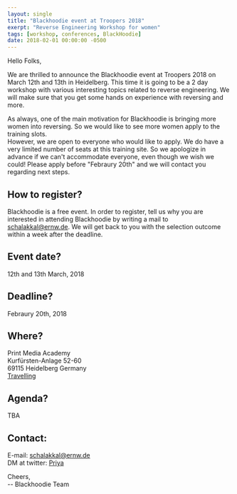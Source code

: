 ```yaml
---
layout: single
title: "Blackhoodie event at Troopers 2018"
exerpt: "Reverse Engineering Workshop for women"
tags: [workshop, conferences, BlackHoodie]
date: 2018-02-01 00:00:00 -0500
---
```


Hello Folks,

We are thrilled to announce the Blackhoodie event at Troopers 2018 on March 12th and 13th in Heidelberg. This time it is going to be a 2 day workshop with various interesting topics related to reverse engineering. 
We will make sure that you get some hands on experience with reversing and more. 

As always, one of the main motivation for Blackhoodie is bringing more women into reversing. So we would like to see more women apply to the training slots.  
However, we are open to everyone who would like to apply. We do have a very limited number of seats at this training site. So we apologize in advance if we can't accommodate everyone, even though we wish we could! 
Please apply before "Febraury 20th" and we will contact you regarding next steps. 

How to register?
---------------------------
Blackhoodie is a free event.
In order to register, tell us why you are interested in attending Blackhoodie by writing a mail to [schalakkal@ernw.de](mailto:schalakkal@ernw.de). 
We will get back to you with the selection outcome within a week after the deadline. 

Event date?
---------------------------
12th and 13th March, 2018

Deadline?
---------------------------
Febraury 20th, 2018

Where?
---------------------------
Print Media Academy  
Kurfürsten-Anlage 52-60  
69115 Heidelberg Germany  
[Travelling](https://troopers.de/travel/)

Agenda?
---------------------------
TBA

Contact: 
---------------------------
E-mail: [schalakkal@ernw.de](mailto:schalakkal@ernw.de)  
DM at twitter: [Priya](https://twitter.com/priyachalakkal)


Cheers,  
-- Blackhoodie Team 
